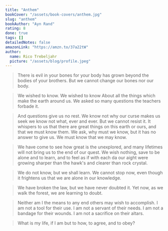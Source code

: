 ```yaml
---
title: "Anthem"
bookCover: "/assets/book-covers/anthem.jpg"
slug: "anthem"
bookAuthor: "Ayn Rand"
rating: 8
done: true
tags: []
detailedNotes: false
amazonLink: "https://amzn.to/37a22tW"
author:
  name: Rico Trebeljahr
  picture: "/assets/blog/profile.jpeg"
---
```


> There is evil in your bones for your body has grown beyond the bodies of your brothers. But we cannot change our bones nor our body. 

> We wished to know. We wished to know About all the things which make the earth around us. We asked so many questions the teachers forbade it. 

> And questions give us no rest. We know not why our curse makes us seek we know not what, ever and ever. But we cannot resist it. It whispers to us that there are great things on this earth or ours, and that we must know them. We ask, why must we know, but it has no answer to give us. We must know that we may know. 

> We have come to see how great is the unexplored, and many lifetimes will not bring us to the end of our quest. We wish nothing, save to be alone and to learn, and to feel as if with each da our aight were growing sharper than the hawk's and clearer than rock crystal. 

> We do not know, but we shall learn. We cannot stop now, even though it frightens us that we are alone in our knowledge. 

> We have broken the law, but we have never doubted it. Yet now, as we walk the forest, we are learning to doubt. 

> Neither am I the means to any end others may wish to accomplish. I am not a tool for their use. I am not a servant of their needs. I am not a bandage for their wounds. I am not a sacrifice on their altars.

> What is my life, if I am but to how, to agree, and to obey?



